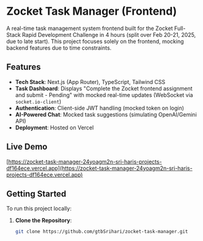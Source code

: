 # Zocket Task Manager (Frontend)

A real-time task management system frontend built for the Zocket Full-Stack Rapid Development Challenge in 4 hours (split over Feb 20-21, 2025, due to late start). This project focuses solely on the frontend, mocking backend features due to time constraints.

## Features
- **Tech Stack**: Next.js (App Router), TypeScript, Tailwind CSS
- **Task Dashboard**: Displays "Complete the Zocket frontend assignment and submit - Pending" with mocked real-time updates (WebSocket via `socket.io-client`)
- **Authentication**: Client-side JWT handling (mocked token on login)
- **AI-Powered Chat**: Mocked task suggestions (simulating OpenAI/Gemini API)
- **Deployment**: Hosted on Vercel

## Live Demo
[https://zocket-task-manager-24yoagm2n-sri-haris-projects-df164ece.vercel.app](https://zocket-task-manager-24yoagm2n-sri-haris-projects-df164ece.vercel.app)

## Getting Started
To run this project locally:
1. **Clone the Repository**:
   ```bash
   git clone https://github.com/gtbSrihari/zocket-task-manager.git
